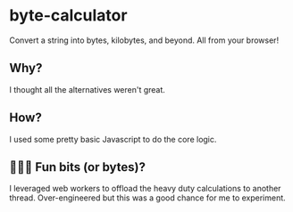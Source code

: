 # byte-calculator

Convert a string into bytes, kilobytes, and beyond. All from your browser!

## Why?

I thought all the alternatives weren't great.

## How?

I used some pretty basic Javascript to do the core logic.

## 👨🏻‍🔬 Fun bits (or bytes)?

I leveraged web workers to offload the heavy duty calculations to another thread. Over-engineered but this was a good chance for me to experiment.

